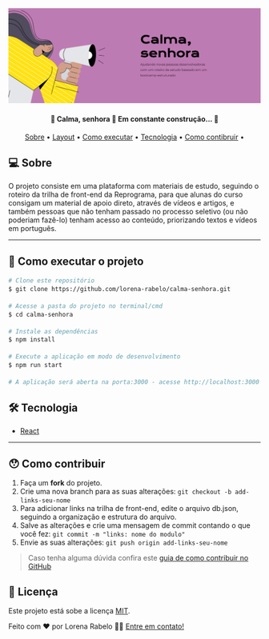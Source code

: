 <img src="https://github.com/lorena-rabelo/calma-senhora/blob/master/banner-github.PNG"  />    


<h4 align="center"> 
	🚧  Calma, senhora 🚀 Em constante construção...  🚧
</h4>
<p align="center">
 <a href="#-sobre">Sobre</a> •
 <a href="#-layout">Layout</a> • 
 <a href="#-como-executar-o-projeto">Como executar</a> • 
 <a href="#-tecnologia">Tecnologia</a> • 
 <a href="#-como-contribuir">Como contibruir</a> • 
</p>


## 💻 Sobre
O projeto consiste em uma plataforma com materiais de estudo, seguindo o roteiro da trilha de front-end da Reprograma, para que alunas do curso consigam um material de apoio direto, através de vídeos e artigos, e também pessoas que não tenham passado no processo seletivo (ou não poderiam fazê-lo) tenham acesso ao conteúdo, priorizando textos e vídeos em português.   

---   

## 🚀 Como executar o projeto

```bash
# Clone este repositório
$ git clone https://github.com/lorena-rabelo/calma-senhora.git

# Acesse a pasta do projeto no terminal/cmd
$ cd calma-senhora

# Instale as dependências
$ npm install

# Execute a aplicação em modo de desenvolvimento
$ npm run start

# A aplicação será aberta na porta:3000 - acesse http://localhost:3000
```


## 🛠 Tecnologia

- [React](https://pt-br.reactjs.org/)   

---   
  
## 😯 Como contribuir 

1. Faça um **fork** do projeto.
2. Crie uma nova branch para as suas alterações: `git checkout -b add-links-seu-nome`
3. Para adicionar links na trilha de front-end, edite o arquivo db.json, seguindo a organização e estrutura do arquivo.  
4. Salve as alterações e crie uma mensagem de commit contando o que você fez: `git commit -m "links: nome do modulo"`
4. Envie as suas alterações: `git push origin add-links-seu-nome`
> Caso tenha alguma dúvida confira este [guia de como contribuir no GitHub](https://github.com/firstcontributions/first-contributions)


## 📝 Licença

Este projeto está sobe a licença [MIT](./LICENSE).

Feito com ❤️ por Lorena Rabelo  👋🏽 [Entre em contato!](https://www.linkedin.com/in/olalorenarabelo/)

